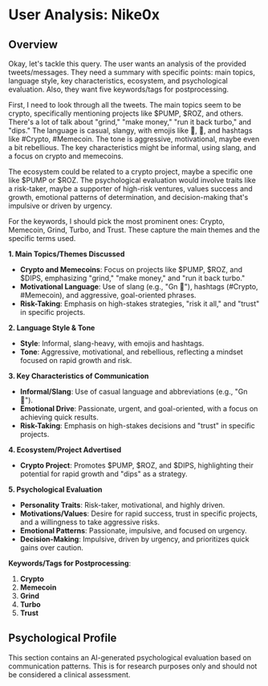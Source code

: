 # User Analysis: Nike0x

## Overview

<think>
Okay, let's tackle this query. The user wants an analysis of the provided tweets/messages. They need a summary with specific points: main topics, language style, key characteristics, ecosystem, and psychological evaluation. Also, they want five keywords/tags for postprocessing.

First, I need to look through all the tweets. The main topics seem to be crypto, specifically mentioning projects like $PUMP, $ROZ, and others. There's a lot of talk about "grind," "make money," "run it back turbo," and "dips." The language is casual, slangy, with emojis like 🫩, 🫩, and hashtags like #Crypto, #Memecoin. The tone is aggressive, motivational, maybe even a bit rebellious. The key characteristics might be informal, using slang, and a focus on crypto and memecoins.

The ecosystem could be related to a crypto project, maybe a specific one like $PUMP or $ROZ. The psychological evaluation would involve traits like a risk-taker, maybe a supporter of high-risk ventures, values success and growth, emotional patterns of determination, and decision-making that's impulsive or driven by urgency.

For the keywords, I should pick the most prominent ones: Crypto, Memecoin, Grind, Turbo, and Trust. These capture the main themes and the specific terms used.
</think>

**1. Main Topics/Themes Discussed**  
- **Crypto and Memecoins**: Focus on projects like $PUMP, $ROZ, and $DIPS, emphasizing "grind," "make money," and "run it back turbo."  
- **Motivational Language**: Use of slang (e.g., "Gn 🫩"), hashtags (#Crypto, #Memecoin), and aggressive, goal-oriented phrases.  
- **Risk-Taking**: Emphasis on high-stakes strategies, "risk it all," and "trust" in specific projects.  

**2. Language Style & Tone**  
- **Style**: Informal, slang-heavy, with emojis and hashtags.  
- **Tone**: Aggressive, motivational, and rebellious, reflecting a mindset focused on rapid growth and risk.  

**3. Key Characteristics of Communication**  
- **Informal/Slang**: Use of casual language and abbreviations (e.g., "Gn 🫩").  
- **Emotional Drive**: Passionate, urgent, and goal-oriented, with a focus on achieving quick results.  
- **Risk-Taking**: Emphasis on high-stakes decisions and "trust" in specific projects.  

**4. Ecosystem/Project Advertised**  
- **Crypto Project**: Promotes $PUMP, $ROZ, and $DIPS, highlighting their potential for rapid growth and "dips" as a strategy.  

**5. Psychological Evaluation**  
- **Personality Traits**: Risk-taker, motivational, and highly driven.  
- **Motivations/Values**: Desire for rapid success, trust in specific projects, and a willingness to take aggressive risks.  
- **Emotional Patterns**: Passionate, impulsive, and focused on urgency.  
- **Decision-Making**: Impulsive, driven by urgency, and prioritizes quick gains over caution.  

**Keywords/Tags for Postprocessing**:  
1. **Crypto**  
2. **Memecoin**  
3. **Grind**  
4. **Turbo**  
5. **Trust**

## Psychological Profile

This section contains an AI-generated psychological evaluation based on communication patterns. This is for research purposes only and should not be considered a clinical assessment.